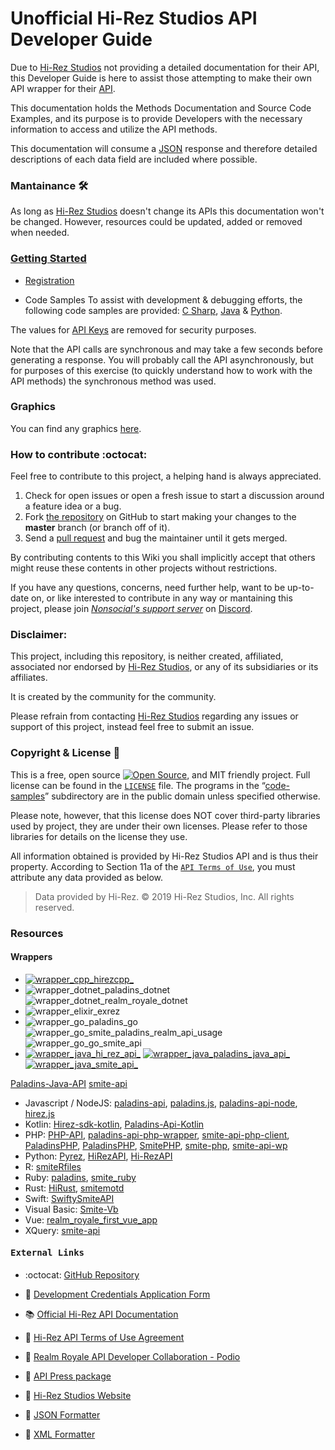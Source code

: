 
# Unofficial Hi-Rez Studios API Developer Guide

Due to [Hi-Rez Studios][hi_rez_studios] not providing a detailed documentation for their API, this Developer Guide is here to assist those attempting to make their own API wrapper for their [API][hi_rez_studios_api_developer_guide].

This documentation holds the Methods Documentation and Source Code Examples, and its purpose is to provide Developers with the necessary information to access and utilize the API methods.

This documentation will consume a [JSON][json_website] response and therefore detailed descriptions of each data field are included where possible.

### Mantainance 🛠
As long as [Hi-Rez Studios][hi_rez_studios] doesn't change its APIs this documentation won't be changed. However, resources could be updated, added or removed when needed.

### [Getting Started][project_api_reference]

- [Registration][project_api_registration]

- Code Samples
To assist with development & debugging efforts, the following code samples are provided: [C Sharp][project_code_samples_csharp], [Java][project_code_samples_java] & [Python][project_code_samples_python].

The values for [API Keys][project_api_key] are removed for security purposes.  

Note that the API calls are synchronous and may take a few seconds before generating a response. You will probably call the API asynchronously, but for purposes of this exercise (to quickly understand how to work with the API methods) the synchronous method was used.

### Graphics

You can find any graphics [here][project_assets].
<!-- You can find any graphics that we’ve published for use [here][project_assets].-->

### How to contribute :octocat:

Feel free to contribute to this project, a helping hand is always appreciated.

 1. Check for open issues or open a fresh issue to start a discussion around a feature idea or a bug.
 2. Fork [the repository][project_github_repo] on GitHub to start making your changes to the **master** branch (or branch off of it).
 3. Send a [pull request][github_help_pull_request] and bug the maintainer until it gets merged.

By contributing contents to this Wiki you shall implicitly accept that others might reuse these contents in other projects without restrictions.

If you have any questions, concerns, need further help, want to be up-to-date on, or like interested to contribute in any way or mantaining this project, please join [*Nonsocial's support server*][project_discord_support_server] on [Discord][discord].

### Disclaimer:

This project, including this repository, is neither created, affiliated, associated nor endorsed by [Hi-Rez Studios][hi_rez_studios], or any of its subsidiaries or its affiliates.

It is created by the community for the community.

Please refrain from contacting [Hi-Rez Studios][hi_rez_studios] regarding any issues or support of this project, instead feel free to submit an issue.

### Copyright & License 📝

This is a free, open source [![Open Source][open_source_icon]][open_source_definition], and MIT friendly project. Full license can be found in the [`LICENSE`][project_license] file. The programs in the “[code-samples][project_code_samples_folder]” subdirectory are in the public domain unless specified otherwise.

Please note, however, that this license does NOT cover third-party libraries used by project, they are under their own licenses. Please refer to those libraries for details on the license they use.

All information obtained is provided by Hi-Rez Studios API and is thus their property. According to Section 11a of the [`API Terms of Use`][hi_rez_studios_api_terms_of_use], you must attribute any data provided as below.

> Data provided by Hi-Rez. © 2019 Hi-Rez Studios, Inc. All rights reserved.

### Resources
<!-- Quick Links-->

#### Wrappers

* [![wrapper_cpp_hirezcpp_][badge_wrapper_cpp_hirezcpp]][wrapper_cpp_hirezcpp]
* ![wrapper_dotnet_paladins_dotnet][badge_wrapper_dotnet_paladins_dotnet]
  ![wrapper_dotnet_realm_royale_dotnet][badge_wrapper_dotnet_realm_royale_dotnet]
* ![wrapper_elixir_exrez][badge_wrapper_elixir_exrez]
* ![wrapper_go_paladins_go][badge_wrapper_go_paladins_go]
  ![wrapper_go_smite_paladins_realm_api_usage][badge_wrapper_go_smite_paladins_realm_api_usage]
  ![wrapper_go_go_smite_api][badge_wrapper_go_go_smite_api]
* [![wrapper_java_hi_rez_api_][badge_wrapper_java_hi_rez_api]][wrapper_java_hi_rez_api]
[![wrapper_java_paladins_java_api_][badge_wrapper_java_paladins_java_api]][wrapper_java_paladins_java_api]
[![wrapper_java_smite_api_][badge_wrapper_java_smite_api]][wrapper_java_smite_api]

[Paladins-Java-API](https://github.com/HeyZeer0/Paladins-Java-API) [smite-api](https://github.com/Rabrg/smite-api)
* Javascript / NodeJS: [paladins-api](https://github.com/itspauloroberto/paladins-api), [paladins.js](https://github.com/PaladinsDev/paladins.js), [paladins-api-node](https://github.com/barenddt/paladins-api-node), [hirez.js](https://github.com/messyfresh/hirez.js)
* Kotlin: [Hirez-sdk-kotlin](https://github.com/tafel-io/Hirez-sdk-kotlin), [Paladins-Api-Kotlin](https://github.com/geek0x90/Paladins-Api-Kotlin)
* PHP: [PHP-API](https://github.com/PaladinsDev/PHP-API), [paladins-api-php-wrapper](https://github.com/lyrip/paladins-api-php-wrapper), [smite-api-php-client](https://github.com/dant89/smite-api-php-client), [PaladinsPHP](https://github.com/teamreflex/PaladinsPHP), [PaladinsPHP](https://github.com/bennetgallein/PaladinsPHP), [SmitePHP](https://github.com/CurseStaff/SmitePHP), [smite-php](https://github.com/AlekzB/smite-php), [smite-api-wp](https://github.com/hirezstudios/smite-api-wp)
* Python: [Pyrez](https://github.com/luissilva1044894/Pyrez), [HiRezAPI](https://github.com/DevilXD/HiRezAPI), [Hi-RezAPI](https://github.com/iforvard/Hi-RezAPI)
* R: [smiteRfiles](https://github.com/rwiedwald/smiteRfiles)
* Ruby: [paladins](https://github.com/davideghz/paladins), [smite_ruby](https://github.com/NcUltimate/smite_ruby)
* Rust: [HiRust](https://github.com/JackStillwell/HiRust), [smitemotd](https://github.com/kdar/smitemotd)
* Swift: [SwiftySmiteAPI](https://github.com/OddMagnet/SwiftySmiteAPI)
* Visual Basic: [Smite-Vb](https://github.com/crimson-med/Smite-Vb)
* Vue: [realm_royale_first_vue_app](https://github.com/djlax805/realm_royale_first_vue_app)
* XQuery: [smite-api](https://github.com/LumielGR/smite-api)

#### <pre>External Links</pre>

* :octocat: [GitHub Repository][project_github_repo]

* :link: [Development Credentials Application Form][hi_rez_studios_api_application_form]

* 📚 [Official Hi-Rez API Documentation][hi_rez_studios_api_developer_guide]

* :link: [Hi-Rez API Terms of Use Agreement][hi_rez_studios_api_terms_of_use]

* :link: [Realm Royale API Developer Collaboration - Podio][hi_rez_studios_api_podio_group]

* :link: [API Press package][hi_rez_studios_press]

* :link: [Hi-Rez Studios Website][hi_rez_studios]

* :link: [JSON Formatter][json_formatter]

* :link: [XML Formatter][xml_formatter]

<!--
	https://www.srcmake.com/home/paladins-smite-api
	http://paladins-api.herokuapp.com/api
	https://github.com/apugh/realm-api-docs/wiki
	https://github.com/PaladinsDev/API-Docs/tree/master/getting-started
	https://realmleaks.blogspot.com/

	https://img.shields.io/pypi/pyversions/boolify.svg?logo=cpp&logoColor=white&logoWidth=15&style=plastic
	https://img.shields.io/badge/Python-3.7.5-orange.svg?logo=python&logoColor=white&style=plastic
	https://img.shields.io/badge/hirezcpp-00bb88.svg?logo=python&logoColor=white&logoWidth=20&style=plastic&link=https://github.com/p-groarke/hirezcpp
-->

[discord]: https://discordapp.com/ "Discord App"
[json_website]: https://json.org/ "Visit json.org"
[json_formatter]: https://jsonformatter.curiousconcept.com "JSON Formatter & Validator"
[xml_formatter]: https://jsonformatter.org/xml-formatter "XML Formatter & Validator"
[open_source_definition]: https://www.opensource.org "See http://www.opensource.org for the Open Source Definition"
[open_source_icon]: https://raw.githubusercontent.com/abhishekbanthia/Public-APIs/master/opensource.png
[github_help_pull_request]: https://help.github.com/en/articles/creating-a-pull-request-from-a-fork

[project_api_key]: ./api#api-key
[project_api_reference]: ./api#api-reference
[project_api_registration]: ./api#registration
[project_assets]: ./_assets
[project_code_samples_csharp]: ./code-samples/c-sharp.md
[project_code_samples_folder]: ./code-samples
[project_code_samples_java]: ./code-samples/java.md
[project_code_samples_python]: ./code-samples/python.md
[project_discord_support_server]: https://discord.gg/XkydRPS "Support Server · Discord"
[project_github_repo]: https://github.com/luissilva1044894/hirez-api-docs ""
[project_license]: https://github.com/luissilva1044894/hirez-api-docs ""

[hi_rez_studios]: https://www.hirezstudios.com "Hi-Rez Studios Website"
[hi_rez_studios_api_application_form]: https://fs12.formsite.com/HiRez/form48/secure_index.html
[hi_rez_studios_api_developer_guide]: https://docs.google.com/document/d/1OFS-3ocSx-1Rvg4afAnEHlT3917MAK_6eJTR6rzr-BM "Smite / Paladins / Realm API Developer Guide"
[hi_rez_studios_api_podio_group]: https://podio.com/hirezstudioscom/smite-api-developer-collaboration "SMITE, Paladins, & Realm API Developer Collaboration"
[hi_rez_studios_api_terms_of_use]: https://www.hirezstudios.com/wp-content/themes/hi-rez-studios/pdf/api-terms-of-use-agreement.pdf "Hi-Rez Studios API · Terms of Use"
[hi_rez_studios_press]: https://www.hirezstudios.com/press

[badge_wrapper_cpp_hirezcpp]: https://img.shields.io/static/v1?label=C%2B%2B&logo=github&message=hirezcpp&color=blueviolet&style=plastic&link=https://github.com/p-groarke/hirezcpp
[wrapper_cpp_hirezcpp]: https://github.com/p-groarke/hirezcpp

[badge_wrapper_dotnet_paladins_dotnet]: https://img.shields.io/static/v1?label=C%23&logo=.net&message=Paladins.NET&color=blueviolet&style=plastic&link=https://github.com/PaladinsDev/Paladins.NET
[wrapper_dotnet_paladins_dotnet]: https://github.com/PaladinsDev/Paladins.NET

[badge_wrapper_dotnet_realm_royale_dotnet]: https://img.shields.io/static/v1?label=C%23&logo=.net&message=RealmRoyale.NET&color=blueviolet&style=plastic&link=https://github.com/fossilz/RealmRoyale.NET
[wrapper_dotnet_realm_royale_dotnet]: https://github.com/fossilz/RealmRoyale.NET

[badge_wrapper_elixir_exrez]: https://img.shields.io/static/v1?label=Elixir&logo=github&logoWidth=20&message=exrez&color=blueviolet&style=plastic&link=https://github.com/luishendrix92/exrez
[wrapper_elixir_exrez]: https://github.com/luishendrix92/exrez

[badge_wrapper_go_paladins_go]: https://img.shields.io/badge/PaladinsGo-blueviolet?logo=go&logoWidth=20&style=plastic&link=https://github.com/danieljimenez/PaladinsGo
[wrapper_go_paladins_go]: https://github.com/danieljimenez/PaladinsGo

[badge_wrapper_go_smite_paladins_realm_api_usage]: https://img.shields.io/badge/SMITE_Paladins_Realm_API_Usage-blueviolet?logo=go&logoWidth=20&style=plastic&link=https://github.com/matin-n/SMITE-Paladins-Realm-API-Usage
[wrapper_go_smite_paladins_realm_api_usage]: https://github.com/matin-n/SMITE-Paladins-Realm-API-Usage

[badge_wrapper_go_go_smite_api]: https://img.shields.io/badge/go_smite_api-blueviolet?logo=go&logoWidth=20&style=plastic&link=https://github.com/duncanleo/go-smite-api
[wrapper_go_go_smite_api]: https://github.com/duncanleo/go-smite-api

[badge_wrapper_java_hi_rez_api]: https://img.shields.io/badge/HiRezAPI-blueviolet?logo=java&logoColor=white&logoWidth=20&style=plastic&link=https://github.com/stachu540/HiRezAPI
[wrapper_java_hi_rez_api]: https://github.com/stachu540/HiRezAPI
[badge_wrapper_java_paladins_java_api]: https://img.shields.io/badge/Paladins_Java_API-blueviolet?logo=java&logoColor=white&logoWidth=20&style=plastic&link=https://github.com/HeyZeer0/Paladins-Java-API
[wrapper_java_paladins_java_api]: https://github.com/HeyZeer0/Paladins-Java-API
[badge_wrapper_java_smite_api]: https://img.shields.io/badge/smite-api-blueviolet?logo=java&logoColor=white&logoWidth=20&style=plastic&link=https://github.com/Rabrg/smite-api
[wrapper_java_smite_api]: https://github.com/Rabrg/smite-api

[badge_wrapper_javascript_paladins_api]: https://img.shields.io/badge/paladins_api-blueviolet?logo=javascript&logoColor=white&logoWidth=20&style=plastic&link=https://github.com/itspauloroberto/paladins-api
[badge_wrapper_javascript_paladins.js]: https://img.shields.io/badge/paladins.js-blueviolet?logo=javascript&logoColor=white&logoWidth=20&style=plastic&link=https://github.com/PaladinsDev/paladins.js
[badge_wrapper_javascript_paladins_api_node]: https://img.shields.io/badge/paladins_api_node-blueviolet?logo=javascript&logoColor=white&logoWidth=20&style=plastic&link=https://github.com/barenddt/paladins-api-node
[badge_wrapper_javascript_hirez.js]: https://img.shields.io/badge/hirez.js-blueviolet?logo=javascript&logoColor=white&logoWidth=20&style=plastic&link=https://github.com/messyfresh/hirez.js

[badge_wrapper_kotlin_hirez_sdk_kotlin]: https://img.shields.io/badge/Hirez_sdk_kotlin-blueviolet?logo=kotlin&logoColor=white&logoWidth=20&style=plastic&link=https://github.com/tafel-io/Hirez-sdk-kotlin
[badge_wrapper_kotlin_paladins_api_kotlin]: https://img.shields.io/badge/Paladins_Api_Kotlin-blueviolet?logo=kotlin&logoColor=white&logoWidth=20&style=plastic&link=https://github.com/geek0x90/Paladins-Api-Kotlin

[badge_wrapper_php_php_api]: https://img.shields.io/badge/PHP_API-blueviolet?logo=php&logoColor=white&logoWidth=20&style=plastic&link=https://github.com/PaladinsDev/PHP-API
[badge_wrapper_php_paladins_api_php_wrapper]: https://img.shields.io/badge/paladins_api_php_wrapper-blueviolet?logo=php&logoColor=white&logoWidth=20&style=plastic&link=https://github.com/lyrip/paladins-api-php-wrapper
[badge_wrapper_php_smite_api_php_client]: https://img.shields.io/badge/smite_api_php_client-blueviolet?logo=php&logoColor=white&logoWidth=20&style=plastic&link=https://github.com/dant89/smite-api-php-client
[badge_wrapper_php_paladins_php]: https://img.shields.io/badge/PaladinsPHP-blueviolet?logo=php&logoColor=white&logoWidth=20&style=plastic&link=https://github.com/teamreflex/PaladinsPHP
[badge_wrapper_php_paladinsphp]: https://img.shields.io/badge/PaladinsPHP-blueviolet?logo=php&logoColor=white&logoWidth=20&style=plastic&link=https://github.com/bennetgallein/PaladinsPHP
[badge_wrapper_php_smitephp]: https://img.shields.io/badge/SmitePHP-blueviolet?logo=php&logoColor=white&logoWidth=20&style=plastic&link=https://github.com/CurseStaff/SmitePHP
[badge_wrapper_php_smite_php]: https://img.shields.io/badge/smite_php-blueviolet?logo=php&logoColor=white&logoWidth=20&style=plastic&link=https://github.com/AlekzB/smite-php
[badge_wrapper_php_smite_api_wp]: https://img.shields.io/badge/smite_api_wp-blueviolet?logo=php&logoColor=white&logoWidth=20&style=plastic&link=https://github.com/hirezstudios/smite-api-wp

[badge_wrapper_python_pyrez]: https://img.shields.io/badge/Pyrez-blueviolet?logo=python&logoColor=white&logoWidth=20&style=plastic&link=https://github.com/luissilva1044894/Pyrez
[badge_wrapper_python_hirez_api]: https://img.shields.io/badge/HiRezAPI-blueviolet?logo=python&logoColor=white&logoWidth=20&style=plastic&link=https://github.com/DevilXD/HiRezAPI
[badge_wrapper_python_hi_rez_api]: https://img.shields.io/badge/Hi_Rez_API-blueviolet?logo=python&logoColor=white&logoWidth=20&style=plastic&link=https://github.com/iforvard/Hi-RezAPI

[badge_wrapper_python_smite_r_files]: https://img.shields.io/badge/smiteRfiles-blueviolet?logo=r&logoColor=white&logoWidth=20&style=plastic&link=https://github.com/rwiedwald/smiteRfiles

[badge_wrapper_ruby_paladins]: https://img.shields.io/badge/paladins-blueviolet?logo=ruby&logoColor=white&logoWidth=20&style=plastic&link=https://github.com/davideghz/paladins
[badge_wrapper_ruby_smite_ruby]: https://img.shields.io/badge/smite_ruby-blueviolet?logo=ruby&logoColor=white&logoWidth=20&style=plastic&link=https://github.com/NcUltimate/smite_ruby

[badge_wrapper_rust_hi_rust]: https://img.shields.io/badge/HiRust-blueviolet?logo=rust&logoColor=white&logoWidth=20&style=plastic&link=https://github.com/JackStillwell/HiRust
[badge_wrapper_rust_smite_motd]: https://img.shields.io/badge/smite_motd-blueviolet?logo=rust&logoColor=white&logoWidth=20&style=plastic&link=https://github.com/kdar/smitemotd

[badge_wrapper_swift_swifty_smite_api]: https://img.shields.io/badge/C%2B%2B-Swifty_Smite_API-blueviolet?logo=Swift&logoColor=white&style=plastic&link=https://github.com/OddMagnet/SwiftySmiteAPI

[badge_wrapper_visual_basic_smite_vb]: https://img.shields.io/badge/Visual_Basic-Smite_Vb-blueviolet?logo=github&logoColor=white&style=plastic&link=https://github.com/crimson-med/Smite-Vb

[badge_wrapper_vue_realm_royale_first_vue_app]: https://img.shields.io/badge/Vue-realm_royale_first_vue_app-blueviolet?logo=github&logoColor=white&style=plastic&link=https://github.com/djlax805/realm_royale_first_vue_app

[badge_wrapper_x_query_smite_api]: https://img.shields.io/badge/XQuery-smite_api-blueviolet?logo=github&logoColor=white&style=plastic&link=https://github.com/LumielGR/smite-api
